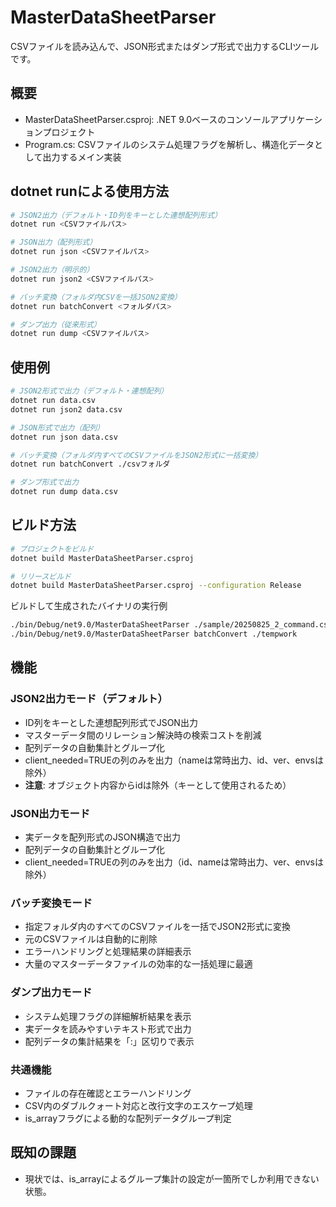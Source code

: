 # MasterDataSheetParser

CSVファイルを読み込んで、JSON形式またはダンプ形式で出力するCLIツールです。

## 概要

- MasterDataSheetParser.csproj: .NET 9.0ベースのコンソールアプリケーションプロジェクト
- Program.cs: CSVファイルのシステム処理フラグを解析し、構造化データとして出力するメイン実装


## dotnet runによる使用方法

```bash
# JSON2出力（デフォルト・ID列をキーとした連想配列形式）
dotnet run <CSVファイルパス>

# JSON出力（配列形式）
dotnet run json <CSVファイルパス>

# JSON2出力（明示的）
dotnet run json2 <CSVファイルパス>

# バッチ変換（フォルダ内CSVを一括JSON2変換）
dotnet run batchConvert <フォルダパス>

# ダンプ出力（従来形式）
dotnet run dump <CSVファイルパス>
```

## 使用例

```bash
# JSON2形式で出力（デフォルト・連想配列）
dotnet run data.csv
dotnet run json2 data.csv

# JSON形式で出力（配列）
dotnet run json data.csv

# バッチ変換（フォルダ内すべてのCSVファイルをJSON2形式に一括変換）
dotnet run batchConvert ./csvフォルダ

# ダンプ形式で出力
dotnet run dump data.csv
```

## ビルド方法

```bash
# プロジェクトをビルド
dotnet build MasterDataSheetParser.csproj

# リリースビルド
dotnet build MasterDataSheetParser.csproj --configuration Release
```

ビルドして生成されたバイナリの実行例

```bash
./bin/Debug/net9.0/MasterDataSheetParser ./sample/20250825_2_command.csv
./bin/Debug/net9.0/MasterDataSheetParser batchConvert ./tempwork
```

## 機能

### JSON2出力モード（デフォルト）
- ID列をキーとした連想配列形式でJSON出力
- マスターデータ間のリレーション解決時の検索コストを削減
- 配列データの自動集計とグループ化
- client_needed=TRUEの列のみを出力（nameは常時出力、id、ver、envsは除外）
- **注意**: オブジェクト内容からidは除外（キーとして使用されるため）

### JSON出力モード
- 実データを配列形式のJSON構造で出力
- 配列データの自動集計とグループ化
- client_needed=TRUEの列のみを出力（id、nameは常時出力、ver、envsは除外）

### バッチ変換モード
- 指定フォルダ内のすべてのCSVファイルを一括でJSON2形式に変換
- 元のCSVファイルは自動的に削除
- エラーハンドリングと処理結果の詳細表示
- 大量のマスターデータファイルの効率的な一括処理に最適

### ダンプ出力モード
- システム処理フラグの詳細解析結果を表示
- 実データを読みやすいテキスト形式で出力
- 配列データの集計結果を「:」区切りで表示

### 共通機能
- ファイルの存在確認とエラーハンドリング
- CSV内のダブルクォート対応と改行文字のエスケープ処理
- is_arrayフラグによる動的な配列データグループ判定

## 既知の課題

- 現状では、is_arrayによるグループ集計の設定が一箇所でしか利用できない状態。